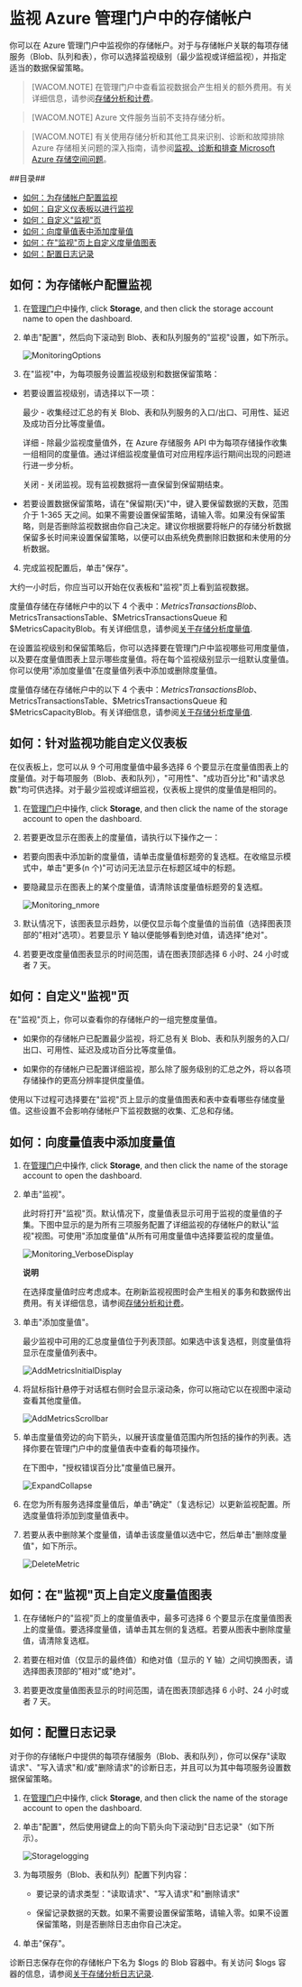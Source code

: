 <properties linkid="manage-services-how-to-monitor-a-storage-account" urlDisplayName="How to monitor" pageTitle="如何监视存储帐户 | Microsoft Azure" metaKeywords="Azure monitor storage accounts, storage account management portal, storage account dashboard, storage metrics table, storage metrics chart" description="了解如何使用管理门户在 Azure 中监视存储帐户。" metaCanonical="" services="storage" documentationCenter="" title="How To Monitor a Storage Account" authors="tamram" solutions="" manager="mbaldwin" editor="cgronlun" />
<tags ms.service="storage"
    ms.date="03/06/2015"
    wacn.date="04/11/2015"
    />



# <a id="createstorageaccount"></a>监视 Azure 管理门户中的存储帐户

你可以在 Azure 管理门户中监视你的存储帐户。对于与存储帐户关联的每项存储服务（Blob、队列和表），你可以选择监视级别（最少监视或详细监视），并指定适当的数据保留策略。 

> [WACOM.NOTE] 在管理门户中查看监视数据会产生相关的额外费用。有关详细信息，请参阅<a href="http://msdn.microsoft.com/zh-cn/library/windowsazure/hh360997.aspx">存储分析和计费</a>。 

> [WACOM.NOTE] Azure 文件服务当前不支持存储分析。

> [WACOM.NOTE] 有关使用存储分析和其他工具来识别、诊断和故障排除 Azure 存储相关问题的深入指南，请参阅[监视、诊断和排查 Microsoft Azure 存储空间问题](../storage-monitoring-diagnosing-troubleshooting/)。


##目录##

* [如何：为存储帐户配置监视](#configurestoragemonitoring)
* [如何：自定义仪表板以进行监视](#customizestoragemonitoring)
* [如何：自定义"监视"页](#customizemonitorpage)
* [如何：向度量值表中添加度量值](#addmonitoringmetrics)
* [如何：在"监视"页上自定义度量值图表](#customizemetricschart)
* [如何：配置日志记录](#configurelogging)


<h2><a id="configurestoragemonitoring"></a>如何：为存储帐户配置监视</h2>

1. 在[管理门户](https://manage.windowsazure.cn/)中操作, click **Storage**, and then click the storage account name to open the dashboard.

2. 单击"配置"，然后向下滚动到 Blob、表和队列服务的"监视"设置，如下所示。

	![MonitoringOptions](./media/storage-monitor-storage-account/Storage_MonitoringOptions.png)

3. 在"监视"中，为每项服务设置监视级别和数据保留策略：

-  若要设置监视级别，请选择以下一项：

      最少 - 收集经过汇总的有关 Blob、表和队列服务的入口/出口、可用性、延迟及成功百分比等度量值。

      详细 - 除最少监视度量值外，在 Azure 存储服务 API 中为每项存储操作收集一组相同的度量值。通过详细监视度量值可对应用程序运行期间出现的问题进行进一步分析。 

      关闭 - 关闭监视。现有监视数据将一直保留到保留期结束。

- 若要设置数据保留策略，请在"保留期(天)"中，键入要保留数据的天数，范围介于 1-365 天之间。如果不需要设置保留策略，请输入零。如果没有保留策略，则是否删除监视数据由你自己决定。建议你根据要将帐户的存储分析数据保留多长时间来设置保留策略，以便可以由系统免费删除旧数据和未使用的分析数据。

4. 完成监视配置后，单击"保存"。

大约一小时后，你应当可以开始在仪表板和"监视"页上看到监视数据。

度量值存储在存储帐户中的以下 4 个表中：$MetricsTransactionsBlob、$MetricsTransactionsTable、$MetricsTransactionsQueue 和 $MetricsCapacityBlob。有关详细信息，请参阅[关于存储分析度量值](http://msdn.microsoft.com/zh-cn/library/azure/hh343258.aspx).

在设置监视级别和保留策略后，你可以选择要在管理门户中监视哪些可用度量值，以及要在度量值图表上显示哪些度量值。将在每个监视级别显示一组默认度量值。你可以使用"添加度量值"在度量值列表中添加或删除度量值。

度量值存储在存储帐户中的以下 4 个表中：$MetricsTransactionsBlob、$MetricsTransactionsTable、$MetricsTransactionsQueue 和 $MetricsCapacityBlob。有关详细信息，请参阅[关于存储分析度量值](http://msdn.microsoft.com/zh-cn/library/windowsazure/hh343258.aspx).


<h2><a id="customizestoragemonitoring"></a>如何：针对监视功能自定义仪表板</h2>

在仪表板上，您可以从 9 个可用度量值中最多选择 6 个要显示在度量值图表上的度量值。对于每项服务（Blob、表和队列），"可用性"、"成功百分比"和"请求总数"均可供选择。对于最少监视或详细监视，仪表板上提供的度量值是相同的。

1. 在[管理门户](https://manage.windowsazure.cn/)中操作, click **Storage**, and then click the name of the storage account to open the dashboard.

2. 若要更改显示在图表上的度量值，请执行以下操作之一：

- 若要向图表中添加新的度量值，请单击度量值标题旁的复选框。在收缩显示模式中，单击"更多(n 个)"可访问无法显示在标题区域中的标题。

- 要隐藏显示在图表上的某个度量值，请清除该度量值标题旁的复选框。

	![Monitoring_nmore](./media/storage-monitor-storage-account/storage_Monitoring_nmore.png)
  
3. 默认情况下，该图表显示趋势，以便仅显示每个度量值的当前值（选择图表顶部的"相对"选项）。若要显示 Y 轴以便能够看到绝对值，请选择"绝对"。

4. 若要更改度量值图表显示的时间范围，请在图表顶部选择 6 小时、24 小时或者 7 天。
     

<h2><a id="customizemonitorpage"></a>如何：自定义"监视"页</h2>

在"监视"页上，你可以查看你的存储帐户的一组完整度量值。 

- 如果你的存储帐户已配置最少监视，将汇总有关 Blob、表和队列服务的入口/出口、可用性、延迟及成功百分比等度量值。

- 如果你的存储帐户已配置详细监视，那么除了服务级别的汇总之外，将以各项存储操作的更高分辨率提供度量值。

使用以下过程可选择要在"监视"页上显示的度量值图表和表中查看哪些存储度量值。这些设置不会影响存储帐户下监视数据的收集、汇总和存储。

<h2><a id="addmonitoringmetrics"></a>如何：向度量值表中添加度量值</h2>


1. 在[管理门户](https://manage.windowsazure.cn/)中操作, click **Storage**, and then click the name of the storage account to open the dashboard.

2. 单击"监视"。

	此时将打开"监视"页。默认情况下，度量值表显示可用于监视的度量值的子集。下图中显示的是为所有三项服务配置了详细监视的存储帐户的默认"监视"视图。可使用"添加度量值"从所有可用度量值中选择要监视的度量值。


	![Monitoring_VerboseDisplay](./media/storage-monitor-storage-account/Storage_Monitoring_VerboseDisplay.png)

	<div class="dev-callout"> 
	<b>说明</b>
	<p>在选择度量值时应考虑成本。在刷新监视视图时会产生相关的事务和数据传出费用。有关详细信息，请参阅<a href="http://msdn.microsoft.com/zh-cn/library/azure/hh360997.aspx">存储分析和计费</a>。</p>
</div>

3. 单击"添加度量值"。 

	最少监视中可用的汇总度量值位于列表顶部。如果选中该复选框，则度量值将显示在度量值列表中。 

	![AddMetricsInitialDisplay](./media/storage-monitor-storage-account/Storage_AddMetrics_InitialDisplay.png)
 
4. 将鼠标指针悬停于对话框右侧时会显示滚动条，你可以拖动它以在视图中滚动查看其他度量值。

	![AddMetricsScrollbar](./media/storage-monitor-storage-account/Storage_AddMetrics_Scrollbar.png)


5. 单击度量值旁边的向下箭头，以展开该度量值范围内所包括的操作的列表。选择你要在管理门户中的度量值表中查看的每项操作。

	在下图中，"授权错误百分比"度量值已展开。

	![ExpandCollapse](./media/storage-monitor-storage-account/Storage_AddMetrics_ExpandCollapse.png)


6. 在您为所有服务选择度量值后，单击"确定"（复选标记）以更新监视配置。所选度量值将添加到度量值表中。

7. 若要从表中删除某个度量值，请单击该度量值以选中它，然后单击"删除度量值"，如下所示。

	![DeleteMetric](./media/storage-monitor-storage-account/Storage_DeleteMetric.png)

<h2><a id="customizemetricschart"></a>如何：在"监视"页上自定义度量值图表</h2>

1. 在存储帐户的"监视"页上的度量值表中，最多可选择 6 个要显示在度量值图表上的度量值。要选择度量值，请单击其左侧的复选框。若要从图表中删除度量值，请清除复选框。

2. 若要在相对值（仅显示的最终值）和绝对值（显示的 Y 轴）之间切换图表，请选择图表顶部的"相对"或"绝对"。

3.	若要更改度量值图表显示的时间范围，请在图表顶部选择 6 小时、24 小时或者 7 天。



<h2><a id="configurelogging"></a>如何：配置日志记录</h2>

对于你的存储帐户中提供的每项存储服务（Blob、表和队列），你可以保存"读取请求"、"写入请求"和/或"删除请求"的诊断日志，并且可以为其中每项服务设置数据保留策略。

1. 在[管理门户](https://manage.windowsazure.cn/)中操作, click **Storage**, and then click the name of the storage account to open the dashboard.

2. 单击"配置"，然后使用键盘上的向下箭头向下滚动到"日志记录"（如下所示）。

	![Storagelogging](./media/storage-monitor-storage-account/Storage_LoggingOptions.png)

 
3. 为每项服务（Blob、表和队列）配置下列内容：

	- 要记录的请求类型："读取请求"、"写入请求"和"删除请求"

	- 保留记录数据的天数。如果不需要设置保留策略，请输入零。如果不设置保留策略，则是否删除日志由你自己决定。

4. 单击"保存"。

诊断日志保存在你的存储帐户下名为 $logs 的 Blob 容器中。有关访问 $logs 容器的信息，请参阅[关于存储分析日志记录](http://msdn.microsoft.com/zh-cn/library/azure/hh343262.aspx).
<!--HONumber=41-->
